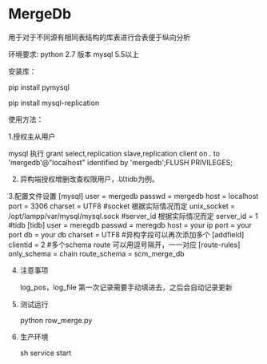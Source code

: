 # MergeDb
用于对于不同源有相同表结构的库表进行合表便于纵向分析

环境要求:
python 2.7 版本
mysql 5.5以上

安装库：

pip install pymysql

pip install mysql-replication
  
使用方法：

1.授权主从用户

mysql 执行 grant select,replication slave,replication client on *.* to 'mergedb'@"localhost" identified by 'mergedb';FLUSH PRIVILEGES;
    
2. 异构端授权增删改查权限用户，以tidb为例。
  
3.配置文件设置
    [mysql]
      user = mergedb
      passwd = mergedb
      host = localhost
      port = 3306
      charset = UTF8
      #socket 根据实际情况而定
      unix_socket = /opt/lampp/var/mysql/mysql.sock
      #server_id 根据实际情况而定
      server_id = 1
      #tidb 
      [tidb]
      user = meregdb
      passwd = meregdb
      host = your ip
      port = your port
      db = your db
      charset = UTF8
      #异构字段可以再次添加多个
      [addfield]
      clientid = 2
      #多个schema route 可以用逗号隔开，一一对应
      [route-rules]
      only_schema = chain
      route_schema = scm_merge_db
      
4. 注意事项

      log_pos，log_file 第一次记录需要手动填进去，之后会自动记录更新
    
5. 测试运行

      python row_merge.py
      
6. 生产环境

      sh service start


  
